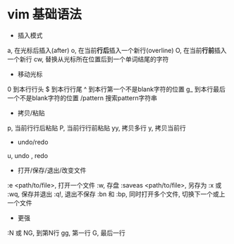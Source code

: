 # vim 基础语法

- 插入模式

a, 在光标后插入(after)
o, 在当前**行后**插入一个新行(overline)
O, 在当前**行前**插入一个新行
cw, 替换从光标所在位置后到一个单词结尾的字符


- 移动光标

0 到本行行头
$ 到本行行尾
^ 到本行第一个不是blank字符的位置
g_ 到本行最后一个不是blank字符的位置
/pattern 搜索pattern字符串


- 拷贝/粘贴

p, 当前行行后粘贴
P, 当前行行前粘贴
yy, 拷贝多行
y, 拷贝当前行


- undo/redo

u, undo
<C-r>, redo


- 打开/保存/退出/改变文件

:e <path/to/file>, 打开一个文件
:w, 存盘
:saveas <path/to/file>, 另存为
:x 或 :wq, 保存并退出
:q!, 退出不保存
:bn 和 :bp, 同时打开多个文件, 切换下一个或上一个文件


- 更强

:N 或 NG, 到第N行
gg, 第一行
G, 最后一行

